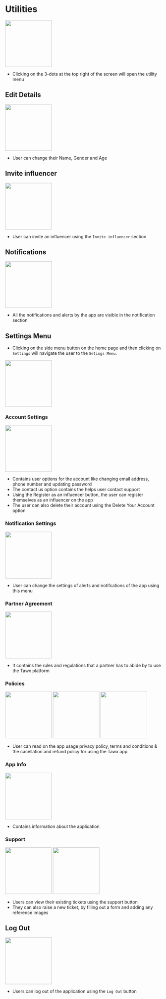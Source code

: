 # Utilities

<img src="side_menu.jpg" width=150 >

* Clicking on the 3-dots at the top right of the screen will open the utility menu

## Edit Details

<img src="edit details.png" width=150 >

* User can change their Name, Gender and Age

## Invite influencer

<img src="invite_influencer.jpg" width=150 >

* User can invite an influencer using the `Invite influencer` section

## Notifications

<img src="notifications.jpg" width=150 >

* All the notifications and alerts by the app are visible in the notification section



## Settings Menu

* Clicking on the side menu button on the home page and then clicking on `Settings` will navigate the user to the `Setings Menu`.

<img src="./setting_home.jpg" width=150 >


### Account Settings 
<img src="./account settings.jpg" width=150 >

* Contains user options for the account like changing email address, phone number and updating password
* The contact us option contains the helps user contact support
* Using the Register as an influencer button, the user can register themselves as an influencer on the app
* The user can also delete their account using the Delete Your Account option

### Notification Settings


<img src="./notification_settings.jpg" width=150 >


* User can change the settings of alerts and notifcations of the app using this menu

### Partner Agreement


<img src="partner_agreement.jpg" width=150 >


* It contains the rules and regulations that a partner has to abide by to use the Tawx platform



### Policies


<img src="p1.jpg" width=150 >
<img src="p2.jpg" width=150 >
<img src="p3.jpg" width=150 >


* User can read on the app usage privacy policy, terms and conditions & the cacellation and refund policy for using the Tawx app


### App Info


<img src="./about_us.jpg" width=150 >


* Contains information about the application


### Support


<img src="./ticket_1.jpg" width=150 >
<img src="./ticket_2.jpg" width=150 >


* Users can view their existing tickets using the support button
* They can also raise a new ticket, by filling out a form and adding any reference images


## Log Out

<img src="side_menu.jpg" width=150 >

* Users can log out of the application using the `Log Out` button





